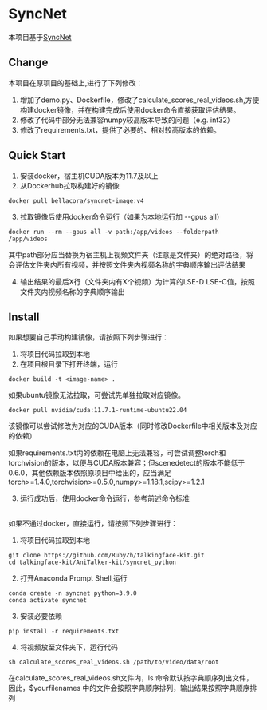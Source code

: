 # SyncNet

本项目基于[SyncNet](https://github.com/joonson/syncnet_python/tree/master)

## Change
本项目在原项目的基础上,进行了下列修改：

1. 增加了demo.py、Dockerfile，修改了calculate_scores_real_videos.sh,方便构建docker镜像，并在构建完成后使用docker命令直接获取评估结果。
2. 修改了代码中部分无法兼容numpy较高版本导致的问题（e.g. int32）
3. 修改了requirements.txt，提供了必要的、相对较高版本的依赖。

## Quick Start
1. 安装docker，宿主机CUDA版本为11.7及以上
2. 从Dockerhub拉取构建好的镜像
```
docker pull bellacora/syncnet-image:v4
```
3. 拉取镜像后使用docker命令运行（如果为本地运行加 --gpus all）
```
docker run --rm --gpus all -v path:/app/videos --folderpath /app/videos
```
其中path部分应当替换为宿主机上视频文件夹（注意是文件夹）的绝对路径，将会评估文件夹内所有视频，并按照文件夹内视频名称的字典顺序输出评估结果

4. 输出结果的最后X行（文件夹内有X个视频）为计算的LSE-D LSE-C值，按照文件夹内视频名称的字典顺序输出

## Install
如果想要自己手动构建镜像，请按照下列步骤进行：
1. 将项目代码拉取到本地
2. 在项目根目录下打开终端，运行
```
docker build -t <image-name> .
```
如果ubuntu镜像无法拉取，可尝试先单独拉取对应镜像。
```
docker pull nvidia/cuda:11.7.1-runtime-ubuntu22.04
```
该镜像可以尝试修改为对应的CUDA版本（同时修改Dockerfile中相关版本及对应的依赖）

如果requirements.txt内的依赖在电脑上无法兼容，可尝试调整torch和torchvision的版本，以便与CUDA版本兼容；但scenedetect的版本不能低于0.6.0，其他依赖版本依照原项目中给出的，应当满足torch>=1.4.0,torchvision>=0.5.0,numpy>=1.18.1,scipy>=1.2.1

3. 运行成功后，使用docker命令运行，参考前述命令标准

## 
如果不通过docker，直接运行，请按照下列步骤进行：
1. 将项目代码拉取到本地
```
git clone https://github.com/RubyZh/talkingface-kit.git
cd talkingface-kit/AniTalker-kit/syncnet_python
```
2. 打开Anaconda Prompt Shell,运行
```
conda create -n syncnet python=3.9.0
conda activate syncnet
```
3. 安装必要依赖
```
pip install -r requirements.txt
```
4. 将视频放至文件夹下，运行代码
```
sh calculate_scores_real_videos.sh /path/to/video/data/root
```
在calculate_scores_real_videos.sh文件内，ls 命令默认按字典顺序列出文件，因此，$yourfilenames 中的文件会按照字典顺序排列，输出结果按照字典顺序排列
